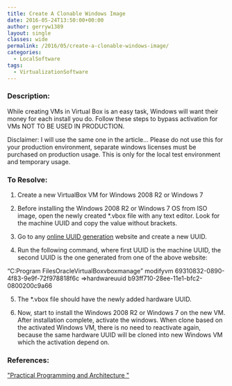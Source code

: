 ```yaml
---
title: Create A Clonable Windows Image
date: 2016-05-24T13:50:00+00:00
author: gerryw1389
layout: single
classes: wide
permalink: /2016/05/create-a-clonable-windows-image/
categories:
  - LocalSoftware
tags:
  - VirtualizationSoftware
---
```

<!--more-->

### Description:

While creating VMs in Virtual Box is an easy task, Windows will want their money for each install you do. Follow these steps to bypass activation for VMs NOT TO BE USED IN PRODUCTION.

Disclaimer: I will use the same one in the article&#8230; Please do not use this for your production environment, separate windows licenses must be purchased on production usage. This is only for the local test environment and temporary usage.

### To Resolve:

1. Create a new VirtualBox VM for Windows 2008 R2 or Windows 7

2. Before installing the Windows 2008 R2 or Windows 7 OS from ISO image, open the newly created *.vbox file with any text editor. Look for the machine UUID and copy the value without brackets.

3. Go to any [online UUID generation](https://www.guidgenerator.com/) website and create a new UUID.

4. Run the following command, where first UUID is the machine UUID, the second UUID is the one generated from one of the above website:

&#8220;C:Program FilesOracleVirtualBoxvboxmanage&#8221; modifyvm 69310832-0890-4f83-9e9f-72f978818f6c =>hardwareuuid b93ff710-28ee-11e1-bfc2-0800200c9a66

5. The *.vbox file should have the newly added hardware UUID.

6. Now, start to install the Windows 2008 R2 or Windows 7 on the new VM. After installation complete, activate the windows. When clone based on the activated Windows VM, there is no need to reactivate again, because the same hardware UUID will be cloned into new Windows VM which the activation depend on.

### References:

["Practical Programming and Architecture "](http://luchen1021.blogspot.com/2011/12/create-cloneable-virtualbox-vm-without.html)